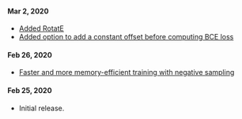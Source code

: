 #### Mar 2, 2020
- [Added RotatE](2a6e174 )
- [Added option to add a constant offset before computing BCE loss](7235e99)

#### Feb 26, 2020
- [Faster and more memory-efficient training with negative sampling](#71)


#### Feb 25, 2020

- Initial release.
